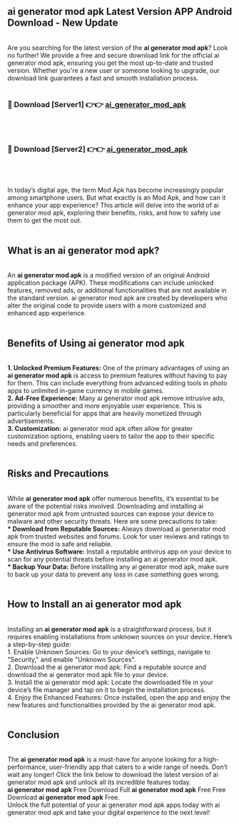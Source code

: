 ## ai generator mod apk Latest Version APP Android Download - New Update
<br>
Are you searching for the latest version of the <strong>ai generator mod apk</strong>? Look no further! We provide a free and secure download link for the official ai generator mod apk, ensuring you get the most up-to-date and trusted version. Whether you're a new user or someone looking to upgrade, our download link guarantees a fast and smooth installation process.
<br>
<br>
<h3>🔴 Download [Server1] 👉👉 <a href="https://modyolo.store/ai+generator+mod+apk">ai_generator_mod_apk</a></h3><br>
<br>
<h3>🔴 Download [Server2] 👉👉 <a href="https://modyolo.store/ai+generator+mod+apk">ai_generator_mod_apk</a></h3><br>
<br>
<br>
In today’s digital age, the term Mod Apk has become increasingly popular among smartphone users. But what exactly is an Mod Apk, and how can it enhance your app experience? This article will delve into the world of ai generator mod apk, exploring their benefits, risks, and how to safely use them to get the most out.
<br>
<br>
<h2>What is an ai generator mod apk?</h2>
<br>
An <strong>ai generator mod apk</strong> is a modified version of an original Android application package (APK). These modifications can include unlocked features, removed ads, or additional functionalities that are not available in the standard version. ai generator mod apk are created by developers who alter the original code to provide users with a more customized and enhanced app experience.
<br>
<br>
<h2>Benefits of Using ai generator mod apk</h2>
<br>
<strong> 1. Unlocked Premium Features:</strong> One of the primary advantages of using an <strong>ai generator mod apk</strong> is access to premium features without having to pay for them. This can include everything from advanced editing tools in photo apps to unlimited in-game currency in mobile games.
<br>
<strong> 2. Ad-Free Experience:</strong> Many ai generator mod apk remove intrusive ads, providing a smoother and more enjoyable user experience. This is particularly beneficial for apps that are heavily monetized through advertisements.
<br>
<strong> 3. Customization:</strong> ai generator mod apk often allow for greater customization options, enabling users to tailor the app to their specific needs and preferences.
<br>
<br>
<h2>Risks and Precautions</h2>
<br>
While <strong>ai generator mod apk</strong> offer numerous benefits, it’s essential to be aware of the potential risks involved. Downloading and installing ai generator mod apk from untrusted sources can expose your device to malware and other security threats. Here are some precautions to take:
<br>
<strong> * Download from Reputable Sources:</strong> Always download ai generator mod apk from trusted websites and forums. Look for user reviews and ratings to ensure the mod is safe and reliable.
<br>
<strong> * Use Antivirus Software:</strong> Install a reputable antivirus app on your device to scan for any potential threats before installing an ai generator mod apk.
<br>
<strong> * Backup Your Data:</strong> Before installing any ai generator mod apk, make sure to back up your data to prevent any loss in case something goes wrong.
<br>
<br>
<h2>How to Install an ai generator mod apk</h2>
<br>
Installing an <strong>ai generator mod apk</strong> is a straightforward process, but it requires enabling installations from unknown sources on your device. Here’s a step-by-step guide:
<br>
 1. Enable Unknown Sources: Go to your device’s settings, navigate to "Security," and enable "Unknown Sources".
<br>
 2. Download the ai generator mod apk: Find a reputable source and download the ai generator mod apk file to your device.
<br>
 3. Install the ai generator mod apk: Locate the downloaded file in your device’s file manager and tap on it to begin the installation process.
<br>
 4. Enjoy the Enhanced Features: Once installed, open the app and enjoy the new features and functionalities provided by the ai generator mod apk.
<br>
<br>
<h2><strong>Conclusion</strong></h2>
<br>
The <strong>ai generator mod apk</strong> is a must-have for anyone looking for a high-performance, user-friendly app that caters to a wide range of needs. Don’t wait any longer! Click the link below to download the latest version of ai generator mod apk and unlock all its incredible features today.
<br>
<strong>ai generator mod apk</strong> Free Download Full <strong>ai generator mod apk</strong> Free Free Download <strong>ai generator mod apk</strong> Free.
<br>
Unlock the full potential of your ai generator mod apk apps today with ai generator mod apk and take your digital experience to the next level!